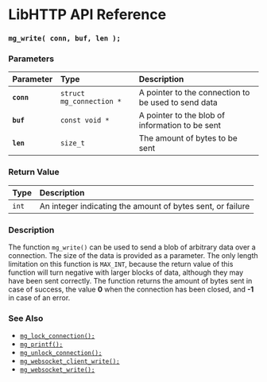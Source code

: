 # LibHTTP API Reference

### `mg_write( conn, buf, len );`

### Parameters

| Parameter | Type | Description |
| :--- | :--- | :--- |
|**`conn`**|`struct mg_connection *`| A pointer to the connection to be used to send data |
|**`buf`**|`const void *`| A pointer to the blob of information to be sent |
|**`len`**|`size_t`| The amount of bytes to be sent |

### Return Value

| Type | Description |
| :--- | :--- |
|`int`| An integer indicating the amount of bytes sent, or failure |

### Description

The function `mg_write()` can be used to send a blob of arbitrary data over a connection. The size of the data is provided as a parameter. The only length limitation on this function is `MAX_INT`, because the return value of this function will turn negative with larger blocks of data, although they may have been sent correctly. The function returns the amount of bytes sent in case of success, the value **0** when the connection has been closed, and **-1** in case of an error.

### See Also

* [`mg_lock_connection();`](mg_lock_connection.md)
* [`mg_printf();`](mg_print.md)
* [`mg_unlock_connection();`](mg_unlock_connection.md)
* [`mg_websocket_client_write();`](mg_websocket_client_write.md)
* [`mg_websocket_write();`](mg_websocket_write.md)
